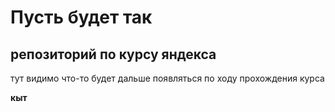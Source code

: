 # Пусть будет так

## репозиторий по курсу яндекса

тут видимо что-то будет дальше появляться по ходу прохождения курса
  
**кыт**